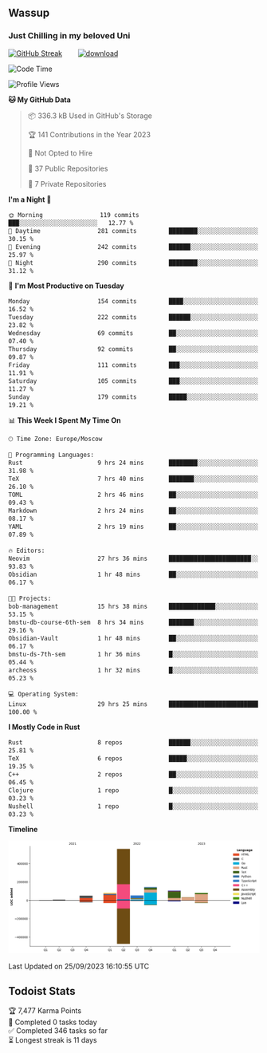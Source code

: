 ## Wassup 
### Just Chilling in my beloved Uni 

<!--
-->

[![GitHub Streak](http://github-readme-streak-stats.herokuapp.com?user=archeoss&theme=shades-of-purple&hide_border=true&date_format=j%20M%5B%20Y%5D)](https://git.io/streak-stats)&nbsp;&nbsp;&nbsp;&nbsp;&nbsp;&nbsp;&nbsp;&nbsp;[![download](https://user-images.githubusercontent.com/68448737/147796309-d8b65b1d-4dde-40d9-b03a-2b42aaa6cd43.jpeg)
](http://bmstu.ru/)

<!--START_SECTION:waka-->
![Code Time](http://img.shields.io/badge/Code%20Time-1%2C791%20hrs%2039%20mins-blue)

![Profile Views](http://img.shields.io/badge/Profile%20Views-6-blue)

**🐱 My GitHub Data** 

> 📦 336.3 kB Used in GitHub's Storage 
 > 
> 🏆 141 Contributions in the Year 2023
 > 
> 🚫 Not Opted to Hire
 > 
> 📜 37 Public Repositories 
 > 
> 🔑 7 Private Repositories 
 > 
**I'm a Night 🦉** 

```text
🌞 Morning                119 commits         ███░░░░░░░░░░░░░░░░░░░░░░   12.77 % 
🌆 Daytime                281 commits         ████████░░░░░░░░░░░░░░░░░   30.15 % 
🌃 Evening                242 commits         ██████░░░░░░░░░░░░░░░░░░░   25.97 % 
🌙 Night                  290 commits         ████████░░░░░░░░░░░░░░░░░   31.12 % 
```
📅 **I'm Most Productive on Tuesday** 

```text
Monday                   154 commits         ████░░░░░░░░░░░░░░░░░░░░░   16.52 % 
Tuesday                  222 commits         ██████░░░░░░░░░░░░░░░░░░░   23.82 % 
Wednesday                69 commits          ██░░░░░░░░░░░░░░░░░░░░░░░   07.40 % 
Thursday                 92 commits          ██░░░░░░░░░░░░░░░░░░░░░░░   09.87 % 
Friday                   111 commits         ███░░░░░░░░░░░░░░░░░░░░░░   11.91 % 
Saturday                 105 commits         ███░░░░░░░░░░░░░░░░░░░░░░   11.27 % 
Sunday                   179 commits         █████░░░░░░░░░░░░░░░░░░░░   19.21 % 
```


📊 **This Week I Spent My Time On** 

```text
🕑︎ Time Zone: Europe/Moscow

💬 Programming Languages: 
Rust                     9 hrs 24 mins       ████████░░░░░░░░░░░░░░░░░   31.98 % 
TeX                      7 hrs 40 mins       ███████░░░░░░░░░░░░░░░░░░   26.10 % 
TOML                     2 hrs 46 mins       ██░░░░░░░░░░░░░░░░░░░░░░░   09.43 % 
Markdown                 2 hrs 24 mins       ██░░░░░░░░░░░░░░░░░░░░░░░   08.17 % 
YAML                     2 hrs 19 mins       ██░░░░░░░░░░░░░░░░░░░░░░░   07.89 % 

🔥 Editors: 
Neovim                   27 hrs 36 mins      ███████████████████████░░   93.83 % 
Obsidian                 1 hr 48 mins        ██░░░░░░░░░░░░░░░░░░░░░░░   06.17 % 

🐱‍💻 Projects: 
bob-management           15 hrs 38 mins      █████████████░░░░░░░░░░░░   53.15 % 
bmstu-db-course-6th-sem  8 hrs 34 mins       ███████░░░░░░░░░░░░░░░░░░   29.16 % 
Obsidian-Vault           1 hr 48 mins        ██░░░░░░░░░░░░░░░░░░░░░░░   06.17 % 
bmstu-ds-7th-sem         1 hr 36 mins        █░░░░░░░░░░░░░░░░░░░░░░░░   05.44 % 
archeoss                 1 hr 32 mins        █░░░░░░░░░░░░░░░░░░░░░░░░   05.23 % 

💻 Operating System: 
Linux                    29 hrs 25 mins      █████████████████████████   100.00 % 
```

**I Mostly Code in Rust** 

```text
Rust                     8 repos             ██████░░░░░░░░░░░░░░░░░░░   25.81 % 
TeX                      6 repos             █████░░░░░░░░░░░░░░░░░░░░   19.35 % 
C++                      2 repos             ██░░░░░░░░░░░░░░░░░░░░░░░   06.45 % 
Clojure                  1 repo              █░░░░░░░░░░░░░░░░░░░░░░░░   03.23 % 
Nushell                  1 repo              █░░░░░░░░░░░░░░░░░░░░░░░░   03.23 % 
```



**Timeline**

![Lines of Code chart](https://raw.githubusercontent.com/archeoss/archeoss/master/assets/bar_graph.png)


 Last Updated on 25/09/2023 16:10:55 UTC
<!--END_SECTION:waka-->

## Todoist Stats

<!-- TODO-IST:START -->
🏆  7,477 Karma Points           
🌸  Completed 0 tasks today           
✅  Completed 346 tasks so far           
⏳  Longest streak is 11 days
<!-- TODO-IST:END -->
